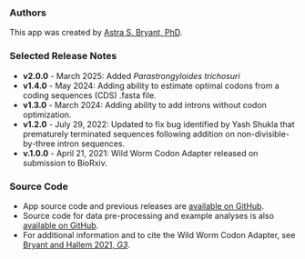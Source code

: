 ### Authors
This app was created by [Astra S. Bryant, PhD](https://www.bryantlabuw.com).  

### Selected Release Notes
- **v2.0.0** - March 2025: Added *Parastrongyloides trichosuri*
- **v1.4.0** - May 2024: Adding ability to estimate optimal codons from a coding sequences (CDS) .fasta file. 
- **v1.3.0** - March 2024: Adding ability to add introns without codon optimization. 
- **v1.2.0** - July 29, 2022: Updated to fix bug identified by Yash Shukla that prematurely terminated sequences following addition on non-divisible-by-three intron sequences. 
- **v.1.0.0** - April 21, 2021:
Wild Worm Codon Adapter released on submission to BioRxiv. 

### Source Code
- App source code and previous releases are [available on GitHub](https://github.com/HallemLab/Wild_Worm_Codon_Adapter).  
- Source code for data pre-processing and example analyses is also [available on GitHub](https://github.com/HallemLab/Bryant-and-Hallem-2021).
- For additional information and to cite the Wild Worm Codon Adapter, see [Bryant and Hallem 2021, *G3*](https://academic.oup.com/g3journal/article/11/7/jkab146/6259089). 